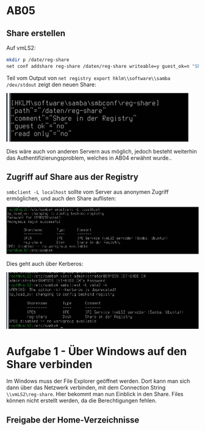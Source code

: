 # AB05

## Share erstellen

Auf vmLS2:

```bash
mkdir p /date/reg-share
net conf addshare reg-share /daten/reg-share writeable=y guest_ok=n "Share in der Registry"
```

Teil vom Output von `net registry export hklm\\software\\samba /dev/stdout` zeigt den neuen Share:

![Alt text](image.png)

Dies wäre auch von anderen Servern aus möglich, jedoch besteht weiterhin das Authentifizierungsproblem, welches in AB04 erwähnt wurde..

## Zugriff auf Share aus der Registry

`smbclient -L localhost` sollte vom Server aus anonymen Zugriff ermöglichen, und auch den Share auflisten:

![Alt text](image-1.png)

Dies geht auch über Kerberos:

![Alt text](image-2.png)

# Aufgabe 1 - Über Windows auf den Share verbinden

Im Windows muss der File Explorer geöffnet werden. Dort kann man sich dann über das Netzwerk verbinden, mit dem Connection String `\\vmLS2\reg-share`. Hier bekommt man nun Einblick in den Share. Files können nicht erstellt werden, da die Berechtigungen fehlen.

## Freigabe der Home-Verzeichnisse

